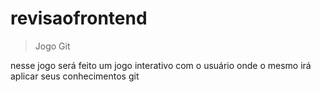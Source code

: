 # revisaofrontend

>Jogo Git
<p> nesse jogo será feito um jogo interativo com o usuário onde o mesmo irá aplicar seus conhecimentos git<p>

